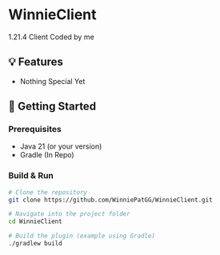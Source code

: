 # WinnieClient

1.21.4 Client Coded by me

## 💡 Features

- Nothing Special Yet

## 🚀 Getting Started

### Prerequisites

- Java 21 (or your version)
- Gradle (In Repo)

### Build & Run

```bash
# Clone the repository
git clone https://github.com/WinniePatGG/WinnieClient.git

# Navigate into the project folder
cd WinnieClient

# Build the plugin (example using Gradle)
./gradlew build
